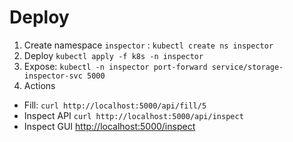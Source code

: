 
# Deploy

1. Create namespace `inspector` : `kubectl create ns inspector`
2. Deploy `kubectl apply -f k8s -n inspector`
3. Expose: `kubectl -n inspector port-forward service/storage-inspector-svc 5000`
4. Actions

* Fill: `curl http://localhost:5000/api/fill/5`
* Inspect API `curl http://localhost:5000/api/inspect`
* Inspect GUI [http://localhost:5000/inspect](http://localhost:5000/inspect)

